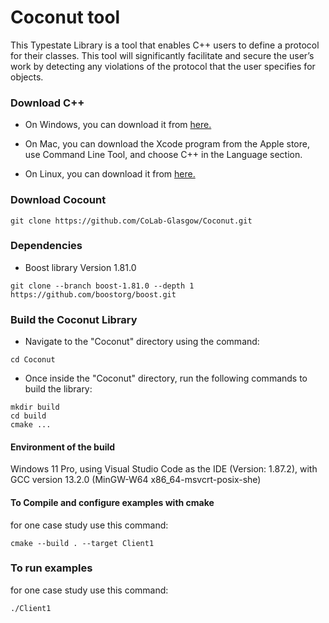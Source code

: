 # Coconut tool 
This Typestate Library is a tool that enables C++ users to define a protocol for their classes. This tool will significantly facilitate and secure the user’s work by detecting any violations of the protocol that the user specifies for objects.


### Download C++ ###
- On Windows, you can download it from [here.](https://docs.microsoft.com/en-us/cpp/build/vscpp-step-0-installation?view=msvc-170/ "Install C and C++ support in Visual Studio") 

- On Mac, you can download the Xcode program from the Apple store, use Command Line Tool, and choose C++ in the Language section.

- On Linux, you can download it from [here.](https://learn.microsoft.com/en-us/cpp/linux/download-install-and-setup-the-linux-development-workload?view=msvc-170) 

  
### Download Cocount ###

```
git clone https://github.com/CoLab-Glasgow/Coconut.git

```
### Dependencies ###

- Boost library Version 1.81.0
``` 
git clone --branch boost-1.81.0 --depth 1 https://github.com/boostorg/boost.git

```

### Build the Coconut Library ##
- Navigate to the "Coconut" directory using the command:

```
cd Coconut

```
- Once inside the "Coconut" directory, run the following commands to build the library:
  

```
mkdir build
cd build 
cmake ... 
```
#### Environment of the build ###

Windows 11 Pro, using Visual Studio Code as the IDE (Version: 1.87.2), with GCC version 13.2.0 (MinGW-W64 x86_64-msvcrt-posix-she)

#### To Compile and configure examples with cmake ####

for one case study use this command: 
 ``` 
cmake --build . --target Client1

```
### To run examples ###

for one case study use this command: 
 ``` 
./Client1
```
 


